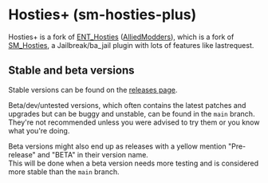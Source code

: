 # Hosties+ (sm-hosties-plus)
 Hosties+ is a fork of [ENT_Hosties](https://github.com/Sples1/ENT_Hosties/) ([AlliedModders](https://forums.alliedmods.net/showthread.php?t=307634)), which is a fork of [SM_Hosties](https://forums.alliedmods.net/showthread.php?t=108810), a Jailbreak/ba_jail plugin with lots of features like lastrequest.

## Stable and beta versions
Stable versions can be found on the [releases page](https://github.com/azalty/sm-hosties-plus/releases).

Beta/dev/untested versions, which often contains the latest patches and upgrades but can be buggy and unstable, can be found in the `main` branch. They're not recommended unless you were advised to try them or you know what you're doing.

Beta versions might also end up as releases with a yellow mention "Pre-release" and "BETA" in their version name.\
This will be done when a beta version needs more testing and is considered more stable than the `main` branch.
